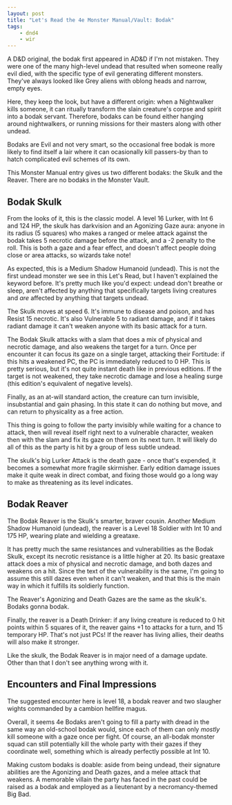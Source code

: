 ```yaml
---
layout: post
title: "Let's Read the 4e Monster Manual/Vault: Bodak"
tags:
    - dnd4
    - wir
---
```



A D&D original, the bodak first appeared in AD&D if I'm not mistaken. They were
one of the many high-level undead that resulted when someone really evil died,
with the specific type of evil generating different monsters. They've always
looked like Grey aliens with oblong heads and narrow, empty eyes.

Here, they keep the look, but have a different origin: when a Nightwalker kills
someone, it can ritually transform the slain creature's corpse and spirit into a
bodak servant. Therefore, bodaks can be found either hanging around
nightwalkers, or running missions for their masters along with other undead.

Bodaks are Evil and not very smart, so the occasional free bodak is more likely
to find itself a lair where it can ocasionally kill passers-by than to hatch
complicated evil schemes of its own.

This Monster Manual entry gives us two different bodaks: the Skulk and the
Reaver. There are no bodaks in the Monster Vault.

## Bodak Skulk

From the looks of it, this is the classic model. A level 16 Lurker, with Int 6
and 124 HP, the skulk has darkvision and an Agonizing Gaze aura: anyone in its
radius (5 squares) who makes a ranged or melee attack against the bodak takes 5
necrotic damage before the attack, and a -2 penalty to the roll. This is both a
gaze and a fear effect, and doesn't affect people doing close or area attacks,
so wizards take note!

As expected, this is a Medium Shadow Humanoid (undead). This is not the first
undead monster we see in this Let's Read, but I haven't explained the keyword
before. It's pretty much like you'd expect: undead don't breathe or sleep,
aren't affected by anything that specifically targets living creatures and _are_
affected by anything that targets undead.

The Skulk moves at speed 6. It's immune to disease and poison, and has Resist 15
necrotic. It's also Vulnerable 5 to radiant damage, and if it takes radiant
damage it can't weaken anyone with its basic attack for a turn.

The Bodak Skulk attacks with a slam that does a mix of physical and necrotic
damage, and also weakens the target for a turn. Once per encounter it can focus
its gaze on a single target, attacking their Fortitude: if this hits a weakened
PC, the PC is immediately reduced to 0 HP. This is pretty serious, but it's not
quite instant death like in previous editions. If the target is not weakened,
they take necrotic damage and lose a healing surge (this edition's equivalent of
negative levels).

Finally, as an at-will standard action, the creature can turn invisible,
insubstantial and gain phasing. In this state it can do nothing but move, and
can return to physicality as a free action.

This thing is going to follow the party invisibly while waiting for a chance to
attack, then will reveal itself right next to a vulnerable character, weaken
then with the slam and fix its gaze on them on its next turn. It will likely do
all of this as the party is hit by a group of less subtle undead.

The skulk's big Lurker Attack is the death gaze - once that's expended, it
becomes a somewhat more fragile skirmisher. Early edition damage issues make it
quite weak in direct combat, and fixing those would go a long way to make as
threatening as its level indicates.


## Bodak Reaver

The Bodak Reaver is the Skulk's smarter, braver cousin. Another Medium Shadow
Humanoid (undead), the reaver is a Level 18 Soldier with Int 10 and 175 HP,
wearing plate and wielding a greataxe.

It has pretty much the same resistances and vulnerabilities as the Bodak Skulk,
except its necrotic resistance is a little higher at 20. Its basic greataxe
attack does a mix of physical and necrotic damage, and both dazes and weakens on
a hit. Since the text of the vulnerability is the same, I'm going to assume this
still dazes even when it can't weaken, and that this is the main way in which it
fulfills its soldierly function.

The Reaver's Agonizing and Death Gazes are the same as the skulk's. Bodaks gonna
bodak.

Finally, the reaver is a Death Drinker: if any living creature is reduced to 0
hit points within 5 squares of it, the reaver gains +1 to attacks for a turn,
and 15 temporary HP. That's not just PCs! If the reaver has living allies, their
deaths will also make it stronger.

Like the skulk, the Bodak Reaver is in major need of a damage update. Other than
that I don't see anything wrong with it.

## Encounters and Final Impressions

The suggested encounter here is level 18, a bodak reaver and two slaugher wights
commanded by a cambion hellfire magus.

Overall, it seems 4e Bodaks aren't going to fill a party with dread in the same
way an old-school bodak would, since each of them can only _mostly_ kill someone
with a gaze once per fight. Of course, an all-bodak monster squad can still
potentially kill the whole party with their gazes if they coordinate well,
something which is already perfectly possible at Int 10.

Making custom bodaks is doable: aside from being undead, their signature
abilities are the Agonizing and Death gazes, and a melee attack that weakens. A
memorable villain the party has faced in the past could be raised as a bodak and
employed as a lieutenant by a necromancy-themed Big Bad.

